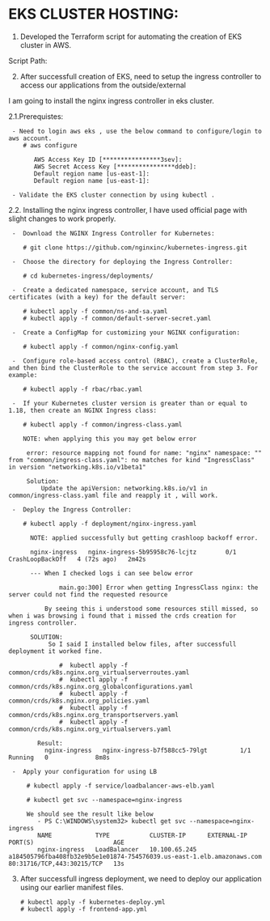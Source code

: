 EKS CLUSTER HOSTING:
====================

1. Developed the Terraform script for automating the creation of EKS cluster in AWS.

Script Path: 

2. After successfull creation of EKS, need to setup the ingress controller to access our applications from the outside/external 

I am going to install the nginx ingress controller in eks cluster.

2.1.Prerequistes:

     - Need to login aws eks , use the below command to configure/login to aws account.
	    # aws configure 
		
		   AWS Access Key ID [****************3sev]:
		   AWS Secret Access Key [****************ddeb]:
		   Default region name [us-east-1]:
		   Default region name [us-east-1]:
		   
	 - Validate the EKS cluster connection by using kubectl .
	 
2.2. Installing the nginx ingress controller, I have used official page with slight changes to work properly.

     -  Download the NGINX Ingress Controller for Kubernetes:
	 
	    # git clone https://github.com/nginxinc/kubernetes-ingress.git
	 
	 -  Choose the directory for deploying the Ingress Controller:
	   
	    # cd kubernetes-ingress/deployments/
		
	 -  Create a dedicated namespace, service account, and TLS certificates (with a key) for the default server:
	 
	    # kubectl apply -f common/ns-and-sa.yaml
        # kubectl apply -f common/default-server-secret.yaml
	
	 -  Create a ConfigMap for customizing your NGINX configuration:
	 
	    # kubectl apply -f common/nginx-config.yaml
	 
	 -  Configure role-based access control (RBAC), create a ClusterRole, and then bind the ClusterRole to the service account from step 3. For example:
	 
	    # kubectl apply -f rbac/rbac.yaml
		
	 -  If your Kubernetes cluster version is greater than or equal to 1.18, then create an NGINX Ingress class:
	 
	    # kubectl apply -f common/ingress-class.yaml
		
		NOTE: when applying this you may get below error
		
		 error: resource mapping not found for name: "nginx" namespace: "" from "common/ingress-class.yaml": no matches for kind "IngressClass" in version "networking.k8s.io/v1beta1" 
         
		 Solution: 
		     Update the apiVersion: networking.k8s.io/v1 in common/ingress-class.yaml file and reapply it , will work.
	
	 -  Deploy the Ingress Controller:
	 
	    # kubectl apply -f deployment/nginx-ingress.yaml
		
		  NOTE: applied successfully but getting crashloop backoff error.
		  
		  nginx-ingress   nginx-ingress-5b95958c76-lcjtz        0/1     CrashLoopBackOff   4 (72s ago)   2m42s
		  
		  --- When I checked logs i can see below error 
		  
		          main.go:300] Error when getting IngressClass nginx: the server could not find the requested resource 
		  
		      By seeing this i understood some resources still missed, so when i was browsing i found that i missed the crds creation for ingress controller.
			  
		  SOLUTION:
		       So I said I installed below files, after successfull deployment it worked fine.
			   
			      #  kubectl apply -f common/crds/k8s.nginx.org_virtualserverroutes.yaml
				  #  kubectl apply -f common/crds/k8s.nginx.org_globalconfigurations.yaml
				  #  kubectl apply -f common/crds/k8s.nginx.org_policies.yaml
				  #  kubectl apply -f common/crds/k8s.nginx.org_transportservers.yaml
				  #  kubectl apply -f common/crds/k8s.nginx.org_virtualservers.yaml
				  
			Result: 
			  nginx-ingress   nginx-ingress-b7f588cc5-79lgt         1/1     Running   0             8m8s
			  
	 -  Apply your configuration for using LB
	 
	     # kubectl apply -f service/loadbalancer-aws-elb.yaml
		 
		 # kubectl get svc --namespace=nginx-ingress
		 
		 We should see the result like below
		    - PS C:\WINDOWS\system32> kubectl get svc --namespace=nginx-ingress
            NAME            TYPE           CLUSTER-IP      EXTERNAL-IP                                                              PORT(S)                      AGE
            nginx-ingress   LoadBalancer   10.100.65.245   a184505796fba408fb32e9b5e1e01874-754576039.us-east-1.elb.amazonaws.com   80:31716/TCP,443:30215/TCP   13s

3. After successfull ingress deployment, we need to deploy our application using our earlier manifest files.

       # kubectl apply -f kubernetes-deploy.yml
	   # kubectl apply -f frontend-app.yml
	   
	   